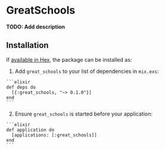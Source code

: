 # GreatSchools

**TODO: Add description**

## Installation

If [available in Hex](https://hex.pm/docs/publish), the package can be installed as:

  1. Add `great_schools` to your list of dependencies in `mix.exs`:

    ```elixir
    def deps do
      [{:great_schools, "~> 0.1.0"}]
    end
    ```

  2. Ensure `great_schools` is started before your application:

    ```elixir
    def application do
      [applications: [:great_schools]]
    end
    ```

